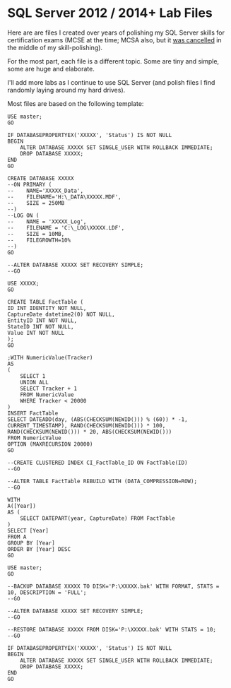 # SQL Server 2012 / 2014+ Lab Files

Here are are files I created over years of polishing my SQL Server skills for certification exams (MCSE at the time; MCSA also, but it [was cancelled](https://www.microsoft.com/en-us/learning/mcsm-certification.aspx) in the middle of my skill-polishing).

For the most part, each file is a different topic. Some are tiny and simple, some are huge and elaborate.

I'll add more labs as I continue to use SQL Server (and polish files I find randomly laying around my hard drives).

Most files are based on the following template:	
	
	USE master;
	GO
	
	IF DATABASEPROPERTYEX('XXXXX', 'Status') IS NOT NULL
	BEGIN
		ALTER DATABASE XXXXX SET SINGLE_USER WITH ROLLBACK IMMEDIATE;
		DROP DATABASE XXXXX;
	END
	GO
	
	CREATE DATABASE XXXXX
	--ON PRIMARY (
	--    NAME='XXXXX_Data',
	--    FILENAME='H:\_DATA\XXXXX.MDF',
	--    SIZE = 250MB
	--)
	--LOG ON (
	--    NAME = 'XXXXX_Log',
	--    FILENAME = 'C:\_LOG\XXXXX.LDF',
	--    SIZE = 10MB,
	--    FILEGROWTH=10%
	--)
	GO
	
	--ALTER DATABASE XXXXX SET RECOVERY SIMPLE;
	--GO
	
	USE XXXXX;
	GO
	
	CREATE TABLE FactTable (
	ID INT IDENTITY NOT NULL,
	CaptureDate datetime2(0) NOT NULL,
	EntityID INT NOT NULL,
	StateID INT NOT NULL,
	Value INT NOT NULL
	);
	GO
	
	;WITH NumericValue(Tracker)
	AS
	(
		SELECT 1
		UNION ALL
		SELECT Tracker + 1
		FROM NumericValue
		WHERE Tracker < 20000
	)
	INSERT FactTable
	SELECT DATEADD(day, (ABS(CHECKSUM(NEWID())) % (60)) * -1, CURRENT_TIMESTAMP), RAND(CHECKSUM(NEWID())) * 100, RAND(CHECKSUM(NEWID())) * 20, ABS(CHECKSUM(NEWID()))
	FROM NumericValue 
	OPTION (MAXRECURSION 20000)
	GO
	
	--CREATE CLUSTERED INDEX CI_FactTable_ID ON FactTable(ID)
	--GO
	
	--ALTER TABLE FactTable REBUILD WITH (DATA_COMPRESSION=ROW);
	--GO
	
	WITH
	A([Year])
	AS (
		SELECT DATEPART(year, CaptureDate) FROM FactTable
	)
	SELECT [Year]
	FROM A
	GROUP BY [Year]
	ORDER BY [Year] DESC
	GO
	
	USE master;
	GO
	
	--BACKUP DATABASE XXXXX TO DISK='P:\XXXXX.bak' WITH FORMAT, STATS = 10, DESCRIPTION = 'FULL';
	--GO
	
	--ALTER DATABASE XXXXX SET RECOVERY SIMPLE;
	--GO
	
	--RESTORE DATABASE XXXXX FROM DISK='P:\XXXXX.bak' WITH STATS = 10;
	--GO
	
	IF DATABASEPROPERTYEX('XXXXX', 'Status') IS NOT NULL
	BEGIN
		ALTER DATABASE XXXXX SET SINGLE_USER WITH ROLLBACK IMMEDIATE;
		DROP DATABASE XXXXX;
	END
	GO